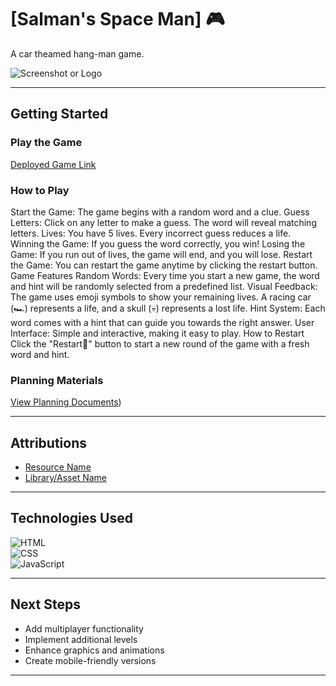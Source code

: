 # [Salman's Space Man] 🎮

A car theamed hang-man game.


![Screenshot or Logo](https://i.ibb.co/DfHCJGn/game.png)  

----------

## Getting Started

### Play the Game

[Deployed Game Link](https://saldash90.github.io/space-man/)

### How to Play

Start the Game: The game begins with a random word and a clue.
Guess Letters: Click on any letter to make a guess. The word will reveal matching letters.
Lives: You have 5 lives. Every incorrect guess reduces a life.
Winning the Game: If you guess the word correctly, you win!
Losing the Game: If you run out of lives, the game will end, and you will lose.
Restart the Game: You can restart the game anytime by clicking the restart button.
Game Features
Random Words: Every time you start a new game, the word and hint will be randomly selected from a predefined list.
Visual Feedback: The game uses emoji symbols to show your remaining lives. A racing car (🏎️) represents a life, and a skull (💀) represents a lost life.
Hint System: Each word comes with a hint that can guide you towards the right answer.
User Interface: Simple and interactive, making it easy to play.
How to Restart
Click the "Restart🔄️" button to start a new round of the game with a fresh word and hint.


### Planning Materials

[View Planning Documents](https://trello.com/invite/b/674495a83d4fb750f4bbdef3/ATTIb76f04d115ffa5a775397719269226bf88692DC3/salmans-space-man))

----------

## Attributions

-   [Resource Name](https://resource-link.com/)
-   [Library/Asset Name](https://library-link.com/)

----------

## Technologies Used

![HTML](https://img.shields.io/badge/-HTML-E34F26?logo=html5&logoColor=white&style=flat-square)  
![CSS](https://img.shields.io/badge/-CSS-1572B6?logo=css3&logoColor=white&style=flat-square)  
![JavaScript](https://img.shields.io/badge/-JavaScript-F7DF1E?logo=javascript&logoColor=black&style=flat-square)

----------

## Next Steps

-   Add multiplayer functionality
-   Implement additional levels
-   Enhance graphics and animations
-   Create mobile-friendly versions

----------
